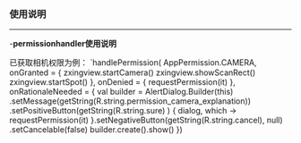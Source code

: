 ### 使用说明

---

-**permissionhandler使用说明**

   已获取相机权限为例：
   `handlePermission(
                   AppPermission.CAMERA,
                   onGranted = {
                       zxingview.startCamera()
                       zxingview.showScanRect()
                       zxingview.startSpot()
                   }, onDenied = {
               requestPermission(it)
           }, onRationaleNeeded = {
               val builder = AlertDialog.Builder(this)
                       .setMessage(getString(R.string.permission_camera_explanation))
                       .setPositiveButton(getString(R.string.sure)
                       ) { dialog, which ->
                           requestPermission(it)
                       }.setNegativeButton(getString(R.string.cancel), null)
                       .setCancelable(false)
               builder.create().show()
           })






